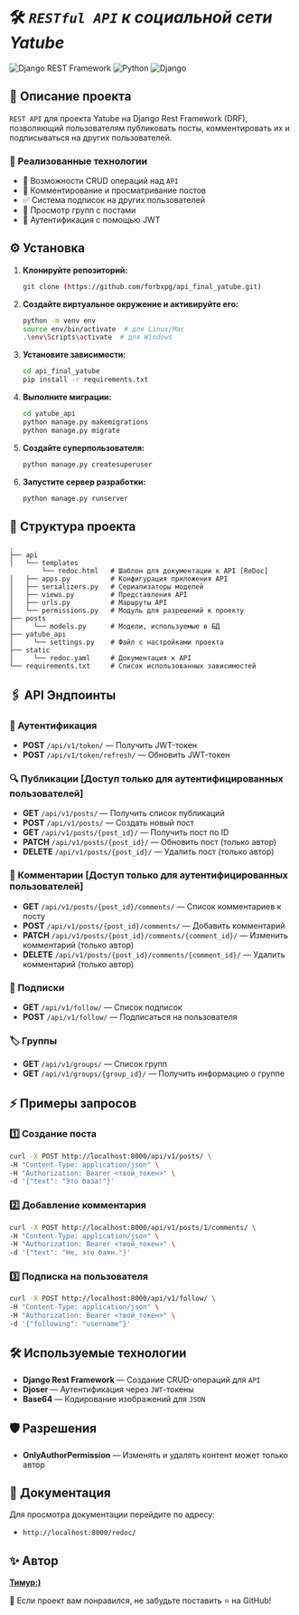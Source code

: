 # 🛠️ _`RESTful API` к социальной сети Yatube_

![Django REST Framework](https://img.shields.io/badge/Django%20REST%20Framework-3.15.2-green) ![Python](https://img.shields.io/badge/Python-3.12-blue) ![Django](https://img.shields.io/badge/Django-5.1.6-darkgreen)

## 🚀 Описание проекта

`REST API` для проекта Yatube на Django Rest Framework (DRF), позволяющий пользователям публиковать посты, комментировать их и подписываться на других пользователей.

### 🔑 Реализованные технологии

- 📄 Возможности CRUD операций над `API`
- 💬 Комментирование и просматривание постов
- ✅ Система подписок на других пользователей
- 👀 Просмотр групп с постами
- 🔐 Аутентификация с помощью JWT

## ⚙️ Установка

1. **Клонируйте репозиторий:**

   ```bash
   git clone (https://github.com/forbxpg/api_final_yatube.git)
   ```

2. **Создайте виртуальное окружение и активируйте его:**

   ```bash
   python -m venv env
   source env/bin/activate  # для Linux/Mac
   .\env\Scripts\activate  # для Windows
   ```

3. **Установите зависимости:**

   ```bash
   cd api_final_yatube
   pip install -r requirements.txt
   ```

4. **Выполните миграции:**

   ```bash
   cd yatube_api
   python manage.py makemigrations
   python manage.py migrate
   ```

5. **Создайте суперпользователя:**

   ```bash
   python manage.py createsuperuser
   ```

6. **Запустите сервер разработки:**
   ```bash
   python manage.py runserver
   ```

## 📂 Структура проекта

```plaintext
.
├── api
│   └── templates
        └── redoc.html   # Шаблон для документации к API [ReDoc]
│   ├── apps.py          # Конфигурация приложения API
│   ├── serializers.py   # Сериализаторы моделей
│   ├── views.py         # Представления API
│   ├── urls.py          # Маршруты API
│   └── permissions.py   # Модуль для разрешений к проекту
├── posts
│     └── models.py      # Модели, используемые в БД
├── yatube_api
│     └── settings.py    # Файл с настройками проекта
├── static
│     └── redoc.yaml     # Документация к API
└── requirements.txt     # Список использованных зависимостей
```

## 🖇️ API Эндпоинты

### 🔐 Аутентификация

- **POST** `/api/v1/token/` — Получить JWT-токен
- **POST** `/api/v1/token/refresh/` — Обновить JWT-токен

### 🔍 Публикации [Доступ только для аутентифицированных пользователей]

- **GET** `/api/v1/posts/` — Получить список публикаций
- **POST** `/api/v1/posts/` — Создать новый пост
- **GET** `/api/v1/posts/{post_id}/` — Получить пост по ID
- **PATCH** `/api/v1/posts/{post_id}/` — Обновить пост (только автор)
- **DELETE** `/api/v1/posts/{post_id}/` — Удалить пост (только автор)

### 💬 Комментарии [Доступ только для аутентифицированных пользователей]

- **GET** `/api/v1/posts/{post_id}/comments/` — Список комментариев к посту
- **POST** `/api/v1/posts/{post_id}/comments/` — Добавить комментарий
- **PATCH** `/api/v1/posts/{post_id}/comments/{comment_id}/` — Изменить комментарий (только автор)
- **DELETE** `/api/v1/posts/{post_id}/comments/{comment_id}/` — Удалить комментарий (только автор)

### 👥 Подписки

- **GET** `/api/v1/follow/` — Список подписок
- **POST** `/api/v1/follow/` — Подписаться на пользователя

### 🏷️ Группы

- **GET** `/api/v1/groups/` — Список групп
- **GET** `/api/v1/groups/{group_id}/` — Получить информацию о группе

## ⚡️ Примеры запросов

### 1️⃣ Создание поста

```bash
curl -X POST http://localhost:8000/api/v1/posts/ \
-H "Content-Type: application/json" \
-H "Authorization: Bearer <твой_токен>" \
-d '{"text": "Это база!"}'
```

### 2️⃣ Добавление комментария

```bash
curl -X POST http://localhost:8000/api/v1/posts/1/comments/ \
-H "Content-Type: application/json" \
-H "Authorization: Bearer <твой_токен>" \
-d '{"text": "Не, это баян."}'
```

### 3️⃣ Подписка на пользователя

```bash
curl -X POST http://localhost:8000/api/v1/follow/ \
-H "Content-Type: application/json" \
-H "Authorization: Bearer <твой_токен>" \
-d '{"following": "username"}'
```

## 🛠️ Используемые технологии

- **Django Rest Framework** — Создание CRUD-операций для `API`
- **Djoser** — Аутентификация через `JWT`-токены
- **Base64** — Кодирование изображений для `JSON`

## 🛡️ Разрешения

- **OnlyAuthorPermission** — Изменять и удалять контент может только автор

## 📖 Документация

Для просмотра документации перейдите по адресу:

- `http://localhost:8000/redoc/`

## ✨ Автор

**[Тимур:)](https://github.com/forbxpg)**

🌟 Если проект вам понравился, не забудьте поставить ⭐ на GitHub!
